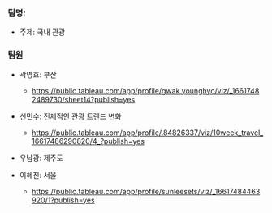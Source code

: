 ### 팀명: 

- 주제: 국내 관광

### 팀원

- 곽영효: 부산
  - https://public.tableau.com/app/profile/gwak.younghyo/viz/_16617482489730/sheet14?publish=yes

- 신민수: 전체적인 관광 트렌드 변화 
  - https://public.tableau.com/app/profile/.84826337/viz/10week_travel_16617486290820/4_?publish=yes

- 우남광: 제주도

- 이혜진: 서울
  - https://public.tableau.com/app/profile/sunleesets/viz/_16617484463920/1?publish=yes
